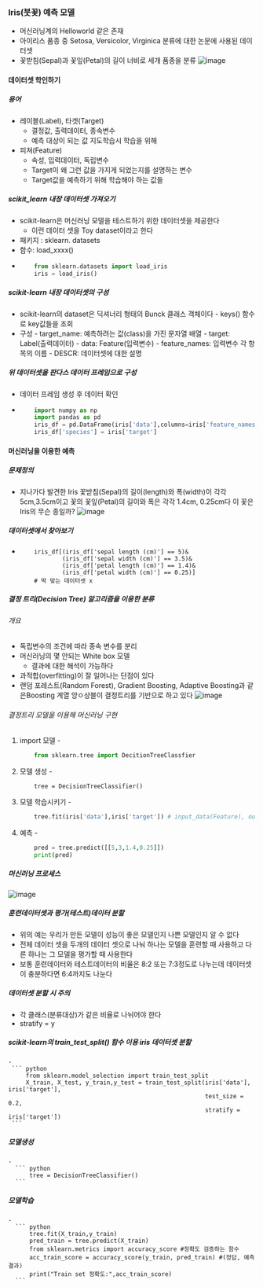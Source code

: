 ### Iris(붓꽃) 예측 모델
 - 머신러닝계의 Helloworld 같은 존재
 - 아이리스 품종 중 Setosa, Versicolor, Virginica 분류에 대한 논문에 사용된 데이터셋
 - 꽃받침(Sepal)과 꽃잎(Petal)의 길이 너비로 세개 품종을 분류
 ![image](https://user-images.githubusercontent.com/76146752/111591858-552d9300-880b-11eb-9f69-dbbe60794009.png)

#### 데이터셋 학인하기
 ##### 용어
  - 레이블(Label), 타겟(Target)
     - 결정값, 출력데이터, 종속변수
     - 예측 대상이 되는 값 지도학습시 학습을 위해
  - 피쳐(Feature)
     - 속성, 입력데이터, 독립변수
     - Target이 왜 그런 값을 가지게 되었는지를 설명하는 변수
     - Target값을 예측하기 위해 학습해야 하는 값들

  ##### scikit_learn 내장 데이터셋 가져오기
   - scikit-learn은 머신러닝 모델을 테스트하기 위한 데이터셋을 제공한다
      - 이런 데이터 셋을 Toy dataset이라고 한다
   - 패키지 : sklearn. datasets
   - 함수: load_xxxx()
   -
      ``` python
          from sklearn.datasets import load_iris
          iris = load_iris()
      ```
      
  ##### scikit-learn 내장 데이터셋의 구성
   - scikit-learn의 dataset은 딕셔너리 형태의 Bunck 클래스 객체이다
    - keys() 함수로 key값들을 조회
   - 구성
    - target_name: 예측하려는 값(class)을 가진 문자열 배열
    - target: Label(출력데이터)
    - data: Feature(입력변수)
    - feature_names: 입력변수 각 항목의 이름
    - DESCR: 데이터셋에 대한 설명

 ##### 위 데이터셋을 판다스 데이터 프레임으로 구성
  - 데이터 프레임 생성 후 데이터 확인
  - 
    ``` python
        import numpy as np
        import pandas as pd
        iris_df = pd.DataFrame(iris['data'],columns=iris['feature_names'])
        iris_df['species'] = iris['target']
    ```
    
 #### 머신러닝을 이용한 예측
  ##### 문제정의
   - 지나가다 발견한 Iris 꽃받침(Sepal)의 길이(length)와 폭(width)이 각각 5cm,3.5cm이고 꽃의 꽃잎(Petal)의 길이와 폭은 각각 1.4cm, 0.25cm다 이 꽃은 Iris의 무슨 종일까?
  ![image](https://user-images.githubusercontent.com/76146752/111596779-df2c2a80-8810-11eb-9a38-7eefbe42243b.png)

  ##### 데이터셋에서 찾아보기
   - 
      ``` pyhton
          iris_df[(iris_df['sepal length (cm)'] == 5)&
                  (iris_df['sepal width (cm)'] == 3.5)&
                  (iris_df['petal length (cm)'] == 1.4)&
                  (iris_df['petal width (cm)'] == 0.25)]
          # 딱 맞는 데이터셋 x
      ```

  
 ##### 결정 트리(Decision Tree) 알고리즘을 이용한 분류
  ###### 개요
   - 독립변수의 조건에 따라 종속 변수를 분리
   - 머신러닝의 몇 안되는 White box 모델
      - 결과에 대한 해석이 가능하다
   - 과적합(overfitting)이 잘 일어나는 단점이 있다
   - 랜덤 포레스트(Random Forest), Gradient Boosting, Adaptive Boosting과 같은Boosting 계열 앙ㅇ상블이 결정트리를 기반으로 하고 있다
  ![image](https://user-images.githubusercontent.com/76146752/111597700-cbcd8f00-8811-11eb-840a-286ee25304f3.png)
  
  ###### 결정트리 모델을 이용해 머신러닝 구현
   1. import 모델
    -
        ``` python
            from sklearn.tree import DecitionTreeClassfier
        ```
   2. 모델 생성
     -
        ``` pyhton
            tree = DecisionTreeClassifier()
        ```
   3. 모델 학습시키기
     -
        ``` python
            tree.fit(iris['data'],iris['target']) # input_data(Feature), output_data(Target)
        ```
   4. 예측
     - 
        ``` python
            pred = tree.predict([[5,3,1.4,0.25]])
            print(pred)
        ```
      
 ##### 머신러닝 프로세스
  ![image](https://user-images.githubusercontent.com/76146752/111715131-87d09d80-8896-11eb-94d3-1cf88ff05a5f.png)

 ##### 훈련데이터셋과 평가(테스트)데이터 분할
  - 위의 예는 우리가 만든 모델이 성능이 좋은 모델인지 나쁜 모델인지 알 수 없다
  - 전체 데이터 셋을 두개의 데이터 셋으로 나눠 하나는 모델을 훈련할 때 사용하고 다른 하나는 그 모델을 평가할 때 사용한다
  - 보통 훈련데이터와 테스트데이터의 비율은 8:2 또는 7:3정도로 나누는데 데이터셋이 충분하다면 6:4까지도 나눈다

  ##### 데이터셋 분할 시 주의
   - 각 클래스(분류대상)가 같은 비율로 나뉘어야 한다
   - stratify = y

  ##### scikit-learn의 train_test_split() 함수 이용 iris 데이터셋 분할
    -
     ``` python
         from sklearn.model_selection import train_test_split
         X_train, X_test, y_train,y_test = train_test_split(iris['data'], iris['target'],
                                                            test_size = 0.2,
                                                            stratify = iris['target'])
     ```
    
  ##### 모델생성
    - 
      ``` python
          tree = DecisionTreeClassifier()
      ```
      
  ##### 모델학습
    -
      ``` python
          tree.fit(X_train,y_train)
          pred_train = tree.predict(X_train)
          from sklearn.metrics import accuracy_score #정확도 검증하는 함수
          acc_train_score = accuracy_score(y_train, pred_train) #(정답, 예측결과)
          print("Train set 정확도:",acc_train_score)
      ```
    
    
    
    
    
    
    
